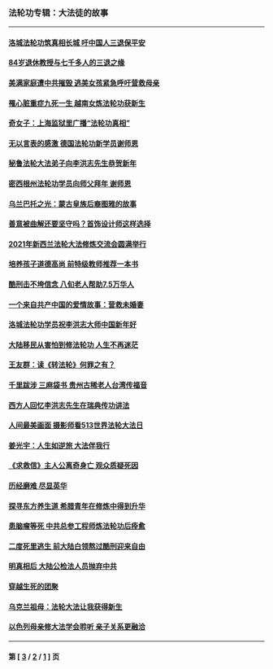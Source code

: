 ### 法轮功专辑：大法徒的故事
---
#### [洛城法轮功筑真相长城 吁中国人三退保平安](../../pages/nf1147481/n13892471.md?03200430) 
#### [84岁退休教授与七千多人的三退之缘](../../pages/nf1147481/n13796650.md?03200430) 
#### [美满家庭遭中共摧毁 逃美女孩紧急呼吁营救母亲](../../pages/nf1147481/n13792859.md?03200430) 
#### [罹心脏重症九死一生 越南女炼法轮功获新生](../../pages/nf1147481/n13732766.md?03200430) 
#### [奇女子：上海监狱里广播“法轮功真相”](../../pages/nf1147481/n13726443.md?03200430) 
#### [无以言表的感激 德国法轮功新学员谢师恩](../../pages/nf1147481/n13543790.md?03200430) 
#### [秘鲁法轮大法弟子向李洪志先生恭贺新年](../../pages/nf1147481/n13540182.md?03200430) 
#### [密西根州法轮功学员向师父拜年 谢师恩](../../pages/nf1147481/n13538183.md?03200430) 
#### [乌兰巴托之光：蒙古皇族后裔图雅的故事](../../pages/nf1147481/n13155759.md?03200430) 
#### [善意被曲解还要坚守吗？首饰设计师这样选择](../../pages/nf1147481/n13077575.md?03200430) 
#### [2021年新西兰法轮大法修炼交流会圆满举行](../../pages/nf1147481/n13033149.md?03200430) 
#### [培养孩子道德高尚 前特级教师推荐一本书](../../pages/nf1147481/n12938640.md?03200430) 
#### [酷刑击不垮信念 八旬老人帮助7.5万华人](../../pages/nf1147481/n12880712.md?03200430) 
#### [一个来自共产中国的爱情故事：营救未婚妻](../../pages/nf1147481/n12778386.md?03200430) 
#### [洛城法轮功学员祝李洪志大师中国新年好](../../pages/nf1147481/n12724685.md?03200430) 
#### [大陆移民从害怕到修法轮功 人生不再迷茫](../../pages/nf1147481/n12414325.md?03200430) 
#### [王友群：读《转法轮》何罪之有？](../../pages/nf1147481/n12408647.md?03200430) 
#### [千里跋涉 三麻袋书 贵州古稀老人台湾传福音](../../pages/nf1147481/n12198750.md?03200430) 
#### [西方人回忆李洪志先生在瑞典传功讲法](../../pages/nf1147481/n12099607.md?03200430) 
#### [人间最美画面 摄影师看513世界法轮大法日](../../pages/nf1147481/n12094118.md?03200430) 
#### [姜光宇：人生如逆旅 大法伴我行](../../pages/nf1147481/n12088664.md?03200430) 
#### [《求救信》主人公离奇身亡 观众质疑死因](../../pages/nf1147481/n11845215.md?03200430) 
#### [历经磨难 尽显英华](../../pages/nf1147481/n11723297.md?03200430) 
#### [探寻东方养生道 希腊青年在修炼中得到升华](../../pages/nf1147481/n11494502.md?03200430) 
#### [患脑瘤等死 中共总参工程师炼法轮功后痊愈](../../pages/nf1147481/n11466682.md?03200430) 
#### [二度死里逃生 前大陆白领熬过酷刑迎来自由](../../pages/nf1147481/n11368594.md?03200430) 
#### [明真相后 大陆公检法人员抛弃中共](../../pages/nf1147481/n11358618.md?03200430) 
#### [穿越生死的团聚](../../pages/nf1147481/n11258922.md?03200430) 
#### [乌克兰祖母：法轮大法让我获得新生](../../pages/nf1147481/n11269457.md?03200430) 
#### [以色列母亲修大法学会聆听 亲子关系更融洽](../../pages/nf1147481/n11268195.md?03200430) 

---
#### 第 [ [3](./3.md?03200430) / [2](./2.md?03200430) / [1](./1.md?03200430) ] 页
